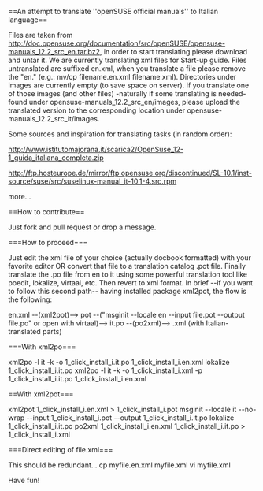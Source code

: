 ==An attempt to translate ''openSUSE official manuals'' to Italian language==

Files are taken from http://doc.opensuse.org/documentation/src/openSUSE/opensuse-manuals_12.2_src_en.tar.bz2, in order to start translating please download and untar it.
We are currently translating xml files for Start-up guide. Files untranslated are suffixed en.xml, when you translate a file please remove the "en." (e.g.: mv/cp filename.en.xml filename.xml).
Directories under images are currently empty (to save space on server). If you translate one of those images (and other files) -naturally if some translating is needed- found under opensuse-manuals_12.2_src_en/images, please upload the translated version to the corresponding location under opensuse-manuals_12.2_src_it/images.

Some sources and inspiration for translating tasks (in random order):

http://www.istitutomajorana.it/scarica2/OpenSuse_12-1_guida_italiana_completa.zip

http://ftp.hosteurope.de/mirror/ftp.opensuse.org/discontinued/SL-10.1/inst-source/suse/src/suselinux-manual_it-10.1-4.src.rpm

more...

==How to contribute==

Just fork and pull request or drop a message.

===How to proceed===

Just edit the xml file of your choice (actually docbook formatted) with your favorite editor OR convert that file to a translation catalog .pot file. Finally translate the .po file from en to it using some powerful translation tool like poedit, lokalize, virtaal, etc. Then revert to xml format.
In brief --if you want to follow this second path-- having installed package xml2pot, the flow is the following:

en.xml --(xml2pot)--> pot --("msginit --locale en --input file.pot --output file.po" or open with virtaal)--> it.po --(po2xml)--> .xml (with Italian-translated parts)

===With xml2po===

xml2po -l it -k -o 1_click_install_i.it.po 1_click_install_i.en.xml
lokalize 1_click_install_i.it.po
xml2po -l it -k -o 1_click_install_i.xml -p 1_click_install_i.it.po 1_click_install_i.en.xml

==With xml2pot===

xml2pot 1_click_install_i.en.xml > 1_click_install_i.pot
msginit --locale it --no-wrap --input 1_click_install_i.pot --output 1_click_install_i.it.po
lokalize 1_click_install_i.it.po
po2xml 1_click_install_i.en.xml 1_click_install_i.it.po > 1_click_install_i.xml

===Direct editing of file.xml===

This should be redundant...
cp myfile.en.xml myfile.xml
vi myfile.xml

Have fun!
